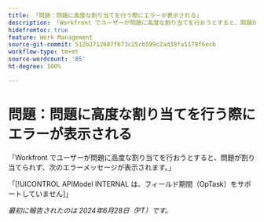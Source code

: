 ```yaml
---
title: 「問題：問題に高度な割り当てを行う際にエラーが表示される」
description: 「Workfront でユーザーが問題に高度な割り当てを行おうとすると、問題が割り当てられず、エラーメッセージが表示されます。」
hidefromtoc: true
feature: Work Management
source-git-commit: 512b2712607fb73c25cb599c2ad38fa5179f6ecb
workflow-type: tm+mt
source-wordcount: '85'
ht-degree: 100%

---
```



# 問題：問題に高度な割り当てを行う際にエラーが表示される

「Workfront でユーザーが問題に高度な割り当てを行おうとすると、問題が割り当てられず、次のエラーメッセージが表示されます。」

「[!UICONTROL APIModel INTERNAL は、フィールド期間（OpTask）をサポートしていません]」

_最初に報告されたのは 2024年6月28日（PT）です。_
